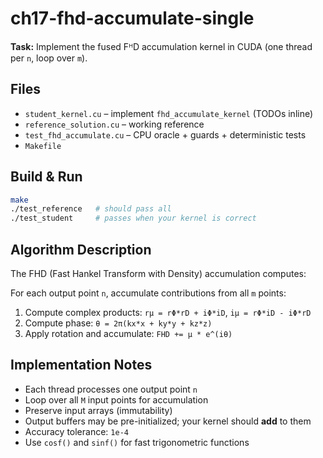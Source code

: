 # ch17-fhd-accumulate-single

**Task:** Implement the fused FᴴD accumulation kernel in CUDA (one thread per `n`, loop over `m`).

## Files
- `student_kernel.cu` – implement `fhd_accumulate_kernel` (TODOs inline)
- `reference_solution.cu` – working reference
- `test_fhd_accumulate.cu` – CPU oracle + guards + deterministic tests
- `Makefile`

## Build & Run
```bash
make
./test_reference   # should pass all
./test_student     # passes when your kernel is correct
```

## Algorithm Description

The FHD (Fast Hankel Transform with Density) accumulation computes:

For each output point `n`, accumulate contributions from all `m` points:
1. Compute complex products: `rμ = rΦ*rD + iΦ*iD`, `iμ = rΦ*iD - iΦ*rD`
2. Compute phase: `θ = 2π(kx*x + ky*y + kz*z)`
3. Apply rotation and accumulate: `FHD += μ * e^(iθ)`

## Implementation Notes

* Each thread processes one output point `n`
* Loop over all `M` input points for accumulation
* Preserve input arrays (immutability)
* Output buffers may be pre-initialized; your kernel should **add** to them
* Accuracy tolerance: `1e-4`
* Use `cosf()` and `sinf()` for fast trigonometric functions